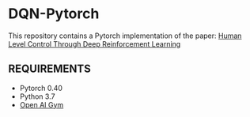 # DQN-Pytorch
This repository contains a Pytorch implementation of the paper: [Human Level Control Through Deep Reinforcement Learning](https://deepmind.com/research/publications/human-level-control-through-deep-reinforcement-learning)

## REQUIREMENTS
* Pytorch 0.40
* Python 3.7
* [Open AI Gym](https://gym.openai.com/docs/)
 
